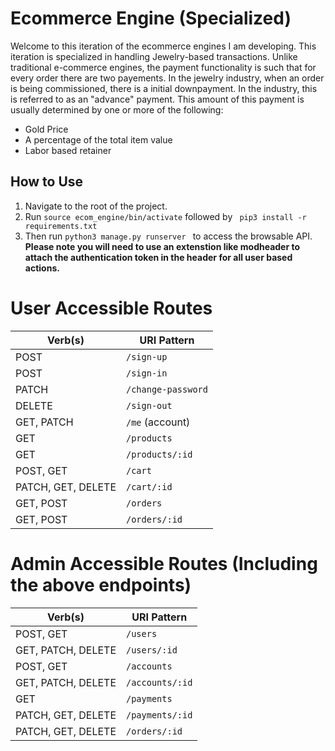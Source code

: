 # Ecommerce Engine (Specialized)
Welcome to this iteration of the ecommerce engines I am developing. This iteration is specialized in handling Jewelry-based
transactions. Unlike traditional e-commerce engines, the payment functionality is such that for every order there are two payements. In the jewelry industry, when an order is being commissioned, there is a initial downpayment. In the industry, this is referred to as an "advance" payment. This amount of this payment is usually determined by one or more of the following:
+ Gold Price
+ A percentage of the total item value
+ Labor based retainer

## How to Use 
1) Navigate to the root of the project.
2) Run ```source ecom_engine/bin/activate``` followed by ``` pip3 install -r requirements.txt```
3) Then run ```python3 manage.py runserver ``` to access the browsable API.
 **Please note you will need to use an extenstion like __modheader__ to attach the authentication token in the header for all user based actions.**



# User Accessible Routes
| Verb(s) | URI Pattern            |
|---------|------------------------|
| POST    | `/sign-up`             |
| POST    | `/sign-in`             | 
| PATCH   | `/change-password`     | 
| DELETE  | `/sign-out`            |
| GET, PATCH     | `/me` (account)             | 
| GET | `/products`|
| GET | `/products/:id`|
| POST, GET| `/cart`            | 
| PATCH, GET, DELETE     | `/cart/:id`        | 
| GET, POST | `/orders`|
| GET, POST | `/orders/:id`|


# Admin Accessible Routes (Including the above endpoints)

| Verb(s) | URI Pattern            |
|---------|------------------------|
| POST, GET    | `/users`             |
| GET, PATCH, DELETE     | `/users/:id`             |
| POST, GET    | `/accounts`             |
| GET, PATCH, DELETE     | `/accounts/:id`             |
| GET    | `/payments`            |
| PATCH, GET, DELETE    | `/payments/:id`             |
| PATCH, GET, DELETE    | `/orders/:id`             |

